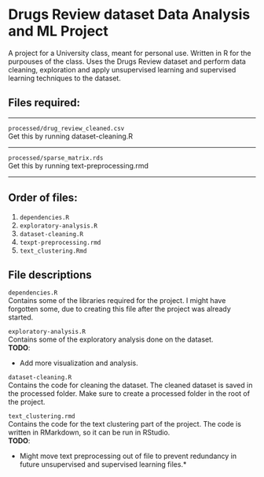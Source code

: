 # Drugs Review dataset Data Analysis and ML Project
A project for a University class, meant for personal use. Written in R for the purpouses of the class. Uses the Drugs Review dataset and perform data cleaning, exploration and apply unsupervised learning and supervised learning techniques to the dataset.
  
## Files required:
---

```processed/drug_review_cleaned.csv```  
Get this by running dataset-cleaning.R  

---

```processed/sparse_matrix.rds```  
Get this by running text-preprocessing.rmd  

---  

## Order of files:
1. ```dependencies.R```
2. ```exploratory-analysis.R```
3. ```dataset-cleaning.R```  
4. ```texpt-preprocessing.rmd```
5. ```text_clustering.Rmd```

## File descriptions 
```dependencies.R```  
Contains some of the libraries required for the project.
I might have forgotten some, due to creating this file after the project was already started.

```exploratory-analysis.R```  
Contains some of the exploratory analysis done on the dataset.  
**TODO**: 
* Add more visualization and analysis.

```dataset-cleaning.R```  
Contains the code for cleaning the dataset. The cleaned dataset is saved in the processed folder. Make sure to create a processed folder
in the root of the project.

```text_clustering.rmd```  
Contains the code for the text clustering part of the project. 
The code is written in RMarkdown, so it can be run in RStudio.  
**TODO**: 
* Might move text preprocessing out of file to prevent redundancy in future unsupervised and supervised learning files.*
